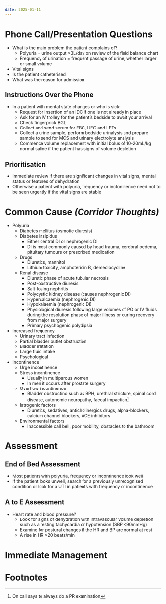```yaml
---
date: 2025-01-11
---
```

# Phone Call/Presentation Questions
- What is the main problem the patient complains of?
	- Polyuria = urine output >3L/day on review of the fluid balance chart
	- Frequency of urination = frequent passage of urine, whether larger or small volume
- Vital signs
- Is the patient catheterised
- What was the reason for admission
## Instructions Over the Phone
- In a patient with mental state changes or who is sick:
	- Request for insertion of an IDC if one is not already in place
	- Ask for an IV trolley for the patient’s bedside to await your arrival
	- Check fingerprick BGL
	- Collect and send serum for FBC, UEC and LFTs
	- Collect a urine sample, perform bedside urinalysis and prepare sample to send for MCS and urinary electrolyte analysis
	- Commence volume replacement with initial bolus of 10-20mL/kg normal saline if the patient has signs of volume depletion
## Prioritisation
- Immediate review if there are significant changes in vital signs, mental status or features of dehydration
- Otherwise a patient with polyuria, frequency or inctoninence need not to be seen urgently if the vital signs are stable
# Common Cause *(Corridor Thoughts)*
- Polyuria
	- Diabetes mellitus (osmotic diuresis)
	- Diabetes insipidus
		- Either central DI or nephrogenic DI
		- DI is most commonly caused by head trauma, cerebral oedema, pituitary tumours or prescribed medication
	- Drugs
		- Diuretics, mannitol
		- Lithium toxicity, amphotericin B, demeclocycline
	- Renal disease
		- Diuretic phase of acute tubular necrosis
		- Post-obstructive diuresis
		- Salt-losing nephritis
		- Polycystic kidney disease (causes nephrogenic DI)
		- Hypercalcaemia (nephrogenic DI)
		- Hypokalaemia (nephrogenic DI)
		- Physiological diuresis following large volumes of PO or IV fluids during the resolution phase of major illness or during recovery from major surgery
		- Primary psychogenic polydipsia
- Increased frequency
	- Urinary tract infection
	- Partial bladder outlet obstruction
	- Bladder irritation
	- Large fluid intake
	- Psychological
- Incontinence
	- Urge incontinence
	- Stress incontinence
		- Usually in multiparous women
		- In men it occurs after prostate surgery
	- Overflow incontinence
		- Bladder obstructino such as BPH, urethral stricture, spinal cord disease, autonomic neuropathy, faecal impaction[^1]
	- Iatrogenic factors
		- Diuretics, sedatives, anticholinergics drugs, alpha-blockers, calcium channel blockers, ACE inhibitors
	- Environmental factors
		- Inaccessible call bell, poor mobility, obstacles to the bathroom
# Assessment
## End of Bed Assessment
- Most patients with polyuria, frequency or incontinence look well
- If the patient looks unwell, search for a previously unrecognised condition or look for a UTI in patients with frequency or incontinence
## A to E Assessment
- Heart rate and blood pressure?
	- Look for signs of dehydration with intravascular volume depletion such as a resting tachycardia or hypotension (SBP <90mmHg)
	- Examine for postural changes if the HR and BP are normal at rest
	- A rise in HR >20 beats/min 
# Immediate Management
# Footnotes

[^1]: On call says to always do a PR examination